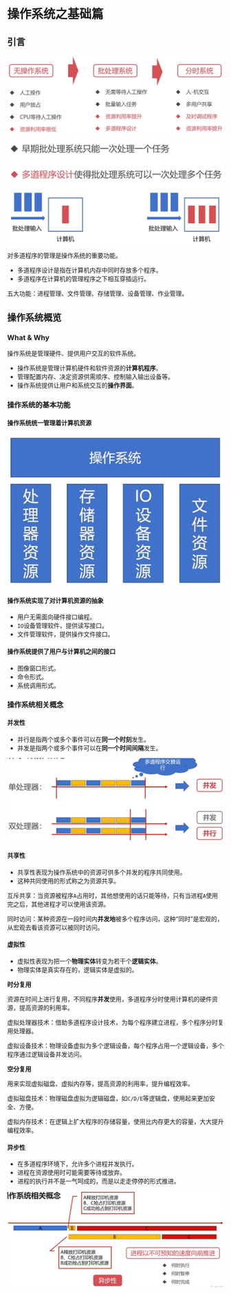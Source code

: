 # 操作系统之基础篇

## 引言

![操作系统的演进](assets/evolution.png)

![多道程序设计](assets/multi-programming.png)

对多道程序的管理是操作系统的重要功能。

- 多道程序设计是指在计算机内存中同时存放多个程序。
- 多道程序在计算机的管理程序之下相互穿插运行。

五大功能：进程管理、文件管理、存储管理、设备管理、作业管理。

## 操作系统概览

### What & Why

操作系统是管理硬件、提供用户交互的软件系统。

- 操作系统是管理计算机硬件和软件资源的**计算机程序**。
- 管理配置内存、决定资源供需顺序、控制输入输出设备等。
- 操作系统提供让用户和系统交互的**操作界面**。

### 操作系统的基本功能

#### 操作系统统一管理着计算机资源

![基本功能](assets/basic-function.png)

#### 操作系统实现了对计算机资源的抽象

- 用户无需面向硬件接口编程。
- `IO`设备管理软件，提供读写接口。
- 文件管理软件，提供操作文件接口。

#### 操作系统提供了用户与计算机之间的接口

- 图像窗口形式。
- 命令形式。
- 系统调用形式。

### 操作系统相关概念

#### 并发性

- 并行是指两个或多个事件可以在**同一个时刻**发生。
- 并发是指两个或多个事件可以在**同一个时间间隔**发生。

![并发](assets/concurrent.png)

#### 共享性

- 共享性表现为操作系统中的资源可供多个并发的程序共同使用。
- 这种共同使用的形式称之为资源共享。

互斥共享：当资源被程序`A`占用时，其他想使用的话只能等待，只有当进程`A`使用完之后，其他进程才可以使用该资源。

同时访问：某种资源在一段时间内**并发地**被多个程序访问，这种“同时”是宏观的，从宏观去看该资源可以被同时访问。

#### 虚拟性

- 虚拟性表现为把一个**物理实体**转变为若干个**逻辑实体**。
- 物理实体是真实存在的，逻辑实体是虚拟的。

**时分复用**

资源在时间上进行复用，不同程序**并发**使用，多道程序分时使用计算机的硬件资源，提高资源的利用率。

虚拟处理器技术：借助多道程序设计技术，为每个程序建立进程，多个程序分时复用处理器。

虚拟设备技术：物理设备虚拟为多个逻辑设备，每个程序占用一个逻辑设备，多个程序通过逻辑设备并发访问。

**空分复用**

用来实现虚拟磁盘、虚拟内存等，提高资源的利用率，提升编程效率。

虚拟磁盘技术：物理磁盘虚拟为逻辑磁盘，如`C/D/E`等逻辑盘，使用起来更加安全、方便。

虚拟内存技术：在逻辑上扩大程序的存储容量，使用比内存更大的容量，大大提升编程效率。

#### 异步性

- 在多道程序环境下，允许多个进程并发执行。
- 进程在资源使用时可能需要等待或放弃。
- 进程的执行并不是一气呵成的，而是以走走停停的形式推进。

![异步](assets/asynchronous.png)